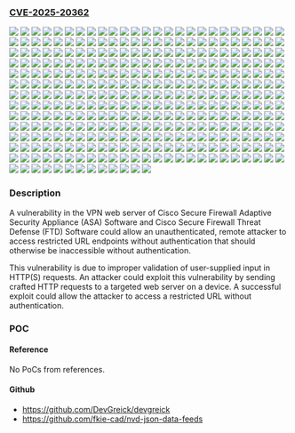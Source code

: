 ### [CVE-2025-20362](https://cve.mitre.org/cgi-bin/cvename.cgi?name=CVE-2025-20362)
![](https://img.shields.io/static/v1?label=Product&message=Cisco%20Adaptive%20Security%20Appliance%20(ASA)%20Software&color=blue)
![](https://img.shields.io/static/v1?label=Product&message=Cisco%20Firepower%20Threat%20Defense%20Software&color=blue)
![](https://img.shields.io/static/v1?label=Version&message=6.2.3%20&color=brightgreen)
![](https://img.shields.io/static/v1?label=Version&message=6.2.3.1%20&color=brightgreen)
![](https://img.shields.io/static/v1?label=Version&message=6.2.3.10%20&color=brightgreen)
![](https://img.shields.io/static/v1?label=Version&message=6.2.3.11%20&color=brightgreen)
![](https://img.shields.io/static/v1?label=Version&message=6.2.3.12%20&color=brightgreen)
![](https://img.shields.io/static/v1?label=Version&message=6.2.3.13%20&color=brightgreen)
![](https://img.shields.io/static/v1?label=Version&message=6.2.3.14%20&color=brightgreen)
![](https://img.shields.io/static/v1?label=Version&message=6.2.3.15%20&color=brightgreen)
![](https://img.shields.io/static/v1?label=Version&message=6.2.3.16%20&color=brightgreen)
![](https://img.shields.io/static/v1?label=Version&message=6.2.3.17%20&color=brightgreen)
![](https://img.shields.io/static/v1?label=Version&message=6.2.3.18%20&color=brightgreen)
![](https://img.shields.io/static/v1?label=Version&message=6.2.3.2%20&color=brightgreen)
![](https://img.shields.io/static/v1?label=Version&message=6.2.3.3%20&color=brightgreen)
![](https://img.shields.io/static/v1?label=Version&message=6.2.3.4%20&color=brightgreen)
![](https://img.shields.io/static/v1?label=Version&message=6.2.3.5%20&color=brightgreen)
![](https://img.shields.io/static/v1?label=Version&message=6.2.3.6%20&color=brightgreen)
![](https://img.shields.io/static/v1?label=Version&message=6.2.3.7%20&color=brightgreen)
![](https://img.shields.io/static/v1?label=Version&message=6.2.3.8%20&color=brightgreen)
![](https://img.shields.io/static/v1?label=Version&message=6.2.3.9%20&color=brightgreen)
![](https://img.shields.io/static/v1?label=Version&message=6.4.0%20&color=brightgreen)
![](https://img.shields.io/static/v1?label=Version&message=6.4.0.1%20&color=brightgreen)
![](https://img.shields.io/static/v1?label=Version&message=6.4.0.10%20&color=brightgreen)
![](https://img.shields.io/static/v1?label=Version&message=6.4.0.11%20&color=brightgreen)
![](https://img.shields.io/static/v1?label=Version&message=6.4.0.12%20&color=brightgreen)
![](https://img.shields.io/static/v1?label=Version&message=6.4.0.13%20&color=brightgreen)
![](https://img.shields.io/static/v1?label=Version&message=6.4.0.14%20&color=brightgreen)
![](https://img.shields.io/static/v1?label=Version&message=6.4.0.15%20&color=brightgreen)
![](https://img.shields.io/static/v1?label=Version&message=6.4.0.16%20&color=brightgreen)
![](https://img.shields.io/static/v1?label=Version&message=6.4.0.17%20&color=brightgreen)
![](https://img.shields.io/static/v1?label=Version&message=6.4.0.18%20&color=brightgreen)
![](https://img.shields.io/static/v1?label=Version&message=6.4.0.2%20&color=brightgreen)
![](https://img.shields.io/static/v1?label=Version&message=6.4.0.3%20&color=brightgreen)
![](https://img.shields.io/static/v1?label=Version&message=6.4.0.4%20&color=brightgreen)
![](https://img.shields.io/static/v1?label=Version&message=6.4.0.5%20&color=brightgreen)
![](https://img.shields.io/static/v1?label=Version&message=6.4.0.6%20&color=brightgreen)
![](https://img.shields.io/static/v1?label=Version&message=6.4.0.7%20&color=brightgreen)
![](https://img.shields.io/static/v1?label=Version&message=6.4.0.8%20&color=brightgreen)
![](https://img.shields.io/static/v1?label=Version&message=6.4.0.9%20&color=brightgreen)
![](https://img.shields.io/static/v1?label=Version&message=6.6.0%20&color=brightgreen)
![](https://img.shields.io/static/v1?label=Version&message=6.6.0.1%20&color=brightgreen)
![](https://img.shields.io/static/v1?label=Version&message=6.6.1%20&color=brightgreen)
![](https://img.shields.io/static/v1?label=Version&message=6.6.3%20&color=brightgreen)
![](https://img.shields.io/static/v1?label=Version&message=6.6.4%20&color=brightgreen)
![](https://img.shields.io/static/v1?label=Version&message=6.6.5%20&color=brightgreen)
![](https://img.shields.io/static/v1?label=Version&message=6.6.5.1%20&color=brightgreen)
![](https://img.shields.io/static/v1?label=Version&message=6.6.5.2%20&color=brightgreen)
![](https://img.shields.io/static/v1?label=Version&message=6.6.7%20&color=brightgreen)
![](https://img.shields.io/static/v1?label=Version&message=6.6.7.1%20&color=brightgreen)
![](https://img.shields.io/static/v1?label=Version&message=6.6.7.2%20&color=brightgreen)
![](https://img.shields.io/static/v1?label=Version&message=7.0.0%20&color=brightgreen)
![](https://img.shields.io/static/v1?label=Version&message=7.0.0.1%20&color=brightgreen)
![](https://img.shields.io/static/v1?label=Version&message=7.0.1%20&color=brightgreen)
![](https://img.shields.io/static/v1?label=Version&message=7.0.1.1%20&color=brightgreen)
![](https://img.shields.io/static/v1?label=Version&message=7.0.2%20&color=brightgreen)
![](https://img.shields.io/static/v1?label=Version&message=7.0.2.1%20&color=brightgreen)
![](https://img.shields.io/static/v1?label=Version&message=7.0.3%20&color=brightgreen)
![](https://img.shields.io/static/v1?label=Version&message=7.0.4%20&color=brightgreen)
![](https://img.shields.io/static/v1?label=Version&message=7.0.5%20&color=brightgreen)
![](https://img.shields.io/static/v1?label=Version&message=7.0.6%20&color=brightgreen)
![](https://img.shields.io/static/v1?label=Version&message=7.0.6.1%20&color=brightgreen)
![](https://img.shields.io/static/v1?label=Version&message=7.0.6.2%20&color=brightgreen)
![](https://img.shields.io/static/v1?label=Version&message=7.0.6.3%20&color=brightgreen)
![](https://img.shields.io/static/v1?label=Version&message=7.0.7%20&color=brightgreen)
![](https://img.shields.io/static/v1?label=Version&message=7.0.8%20&color=brightgreen)
![](https://img.shields.io/static/v1?label=Version&message=7.1.0%20&color=brightgreen)
![](https://img.shields.io/static/v1?label=Version&message=7.1.0.1%20&color=brightgreen)
![](https://img.shields.io/static/v1?label=Version&message=7.1.0.2%20&color=brightgreen)
![](https://img.shields.io/static/v1?label=Version&message=7.1.0.3%20&color=brightgreen)
![](https://img.shields.io/static/v1?label=Version&message=7.2.0%20&color=brightgreen)
![](https://img.shields.io/static/v1?label=Version&message=7.2.0.1%20&color=brightgreen)
![](https://img.shields.io/static/v1?label=Version&message=7.2.1%20&color=brightgreen)
![](https://img.shields.io/static/v1?label=Version&message=7.2.10%20&color=brightgreen)
![](https://img.shields.io/static/v1?label=Version&message=7.2.2%20&color=brightgreen)
![](https://img.shields.io/static/v1?label=Version&message=7.2.3%20&color=brightgreen)
![](https://img.shields.io/static/v1?label=Version&message=7.2.4%20&color=brightgreen)
![](https://img.shields.io/static/v1?label=Version&message=7.2.4.1%20&color=brightgreen)
![](https://img.shields.io/static/v1?label=Version&message=7.2.5%20&color=brightgreen)
![](https://img.shields.io/static/v1?label=Version&message=7.2.5.1%20&color=brightgreen)
![](https://img.shields.io/static/v1?label=Version&message=7.2.5.2%20&color=brightgreen)
![](https://img.shields.io/static/v1?label=Version&message=7.2.6%20&color=brightgreen)
![](https://img.shields.io/static/v1?label=Version&message=7.2.7%20&color=brightgreen)
![](https://img.shields.io/static/v1?label=Version&message=7.2.8%20&color=brightgreen)
![](https://img.shields.io/static/v1?label=Version&message=7.2.8.1%20&color=brightgreen)
![](https://img.shields.io/static/v1?label=Version&message=7.2.9%20&color=brightgreen)
![](https://img.shields.io/static/v1?label=Version&message=7.3.0%20&color=brightgreen)
![](https://img.shields.io/static/v1?label=Version&message=7.3.1%20&color=brightgreen)
![](https://img.shields.io/static/v1?label=Version&message=7.3.1.1%20&color=brightgreen)
![](https://img.shields.io/static/v1?label=Version&message=7.3.1.2%20&color=brightgreen)
![](https://img.shields.io/static/v1?label=Version&message=7.4.0%20&color=brightgreen)
![](https://img.shields.io/static/v1?label=Version&message=7.4.1%20&color=brightgreen)
![](https://img.shields.io/static/v1?label=Version&message=7.4.1.1%20&color=brightgreen)
![](https://img.shields.io/static/v1?label=Version&message=7.4.2%20&color=brightgreen)
![](https://img.shields.io/static/v1?label=Version&message=7.4.2.1%20&color=brightgreen)
![](https://img.shields.io/static/v1?label=Version&message=7.4.2.2%20&color=brightgreen)
![](https://img.shields.io/static/v1?label=Version&message=7.4.2.3%20&color=brightgreen)
![](https://img.shields.io/static/v1?label=Version&message=7.6.0%20&color=brightgreen)
![](https://img.shields.io/static/v1?label=Version&message=7.6.1%20&color=brightgreen)
![](https://img.shields.io/static/v1?label=Version&message=7.6.2%20&color=brightgreen)
![](https://img.shields.io/static/v1?label=Version&message=7.7.0%20&color=brightgreen)
![](https://img.shields.io/static/v1?label=Version&message=7.7.10%20&color=brightgreen)
![](https://img.shields.io/static/v1?label=Version&message=9.12.1%20&color=brightgreen)
![](https://img.shields.io/static/v1?label=Version&message=9.12.1.2%20&color=brightgreen)
![](https://img.shields.io/static/v1?label=Version&message=9.12.1.3%20&color=brightgreen)
![](https://img.shields.io/static/v1?label=Version&message=9.12.2%20&color=brightgreen)
![](https://img.shields.io/static/v1?label=Version&message=9.12.2.1%20&color=brightgreen)
![](https://img.shields.io/static/v1?label=Version&message=9.12.2.4%20&color=brightgreen)
![](https://img.shields.io/static/v1?label=Version&message=9.12.2.5%20&color=brightgreen)
![](https://img.shields.io/static/v1?label=Version&message=9.12.2.9%20&color=brightgreen)
![](https://img.shields.io/static/v1?label=Version&message=9.12.3%20&color=brightgreen)
![](https://img.shields.io/static/v1?label=Version&message=9.12.3.12%20&color=brightgreen)
![](https://img.shields.io/static/v1?label=Version&message=9.12.3.2%20&color=brightgreen)
![](https://img.shields.io/static/v1?label=Version&message=9.12.3.7%20&color=brightgreen)
![](https://img.shields.io/static/v1?label=Version&message=9.12.3.9%20&color=brightgreen)
![](https://img.shields.io/static/v1?label=Version&message=9.12.4%20&color=brightgreen)
![](https://img.shields.io/static/v1?label=Version&message=9.12.4.10%20&color=brightgreen)
![](https://img.shields.io/static/v1?label=Version&message=9.12.4.13%20&color=brightgreen)
![](https://img.shields.io/static/v1?label=Version&message=9.12.4.18%20&color=brightgreen)
![](https://img.shields.io/static/v1?label=Version&message=9.12.4.2%20&color=brightgreen)
![](https://img.shields.io/static/v1?label=Version&message=9.12.4.24%20&color=brightgreen)
![](https://img.shields.io/static/v1?label=Version&message=9.12.4.26%20&color=brightgreen)
![](https://img.shields.io/static/v1?label=Version&message=9.12.4.29%20&color=brightgreen)
![](https://img.shields.io/static/v1?label=Version&message=9.12.4.30%20&color=brightgreen)
![](https://img.shields.io/static/v1?label=Version&message=9.12.4.35%20&color=brightgreen)
![](https://img.shields.io/static/v1?label=Version&message=9.12.4.37%20&color=brightgreen)
![](https://img.shields.io/static/v1?label=Version&message=9.12.4.38%20&color=brightgreen)
![](https://img.shields.io/static/v1?label=Version&message=9.12.4.39%20&color=brightgreen)
![](https://img.shields.io/static/v1?label=Version&message=9.12.4.4%20&color=brightgreen)
![](https://img.shields.io/static/v1?label=Version&message=9.12.4.40%20&color=brightgreen)
![](https://img.shields.io/static/v1?label=Version&message=9.12.4.41%20&color=brightgreen)
![](https://img.shields.io/static/v1?label=Version&message=9.12.4.47%20&color=brightgreen)
![](https://img.shields.io/static/v1?label=Version&message=9.12.4.48%20&color=brightgreen)
![](https://img.shields.io/static/v1?label=Version&message=9.12.4.50%20&color=brightgreen)
![](https://img.shields.io/static/v1?label=Version&message=9.12.4.52%20&color=brightgreen)
![](https://img.shields.io/static/v1?label=Version&message=9.12.4.54%20&color=brightgreen)
![](https://img.shields.io/static/v1?label=Version&message=9.12.4.55%20&color=brightgreen)
![](https://img.shields.io/static/v1?label=Version&message=9.12.4.56%20&color=brightgreen)
![](https://img.shields.io/static/v1?label=Version&message=9.12.4.58%20&color=brightgreen)
![](https://img.shields.io/static/v1?label=Version&message=9.12.4.62%20&color=brightgreen)
![](https://img.shields.io/static/v1?label=Version&message=9.12.4.65%20&color=brightgreen)
![](https://img.shields.io/static/v1?label=Version&message=9.12.4.67%20&color=brightgreen)
![](https://img.shields.io/static/v1?label=Version&message=9.12.4.7%20&color=brightgreen)
![](https://img.shields.io/static/v1?label=Version&message=9.12.4.8%20&color=brightgreen)
![](https://img.shields.io/static/v1?label=Version&message=9.14.1%20&color=brightgreen)
![](https://img.shields.io/static/v1?label=Version&message=9.14.1.10%20&color=brightgreen)
![](https://img.shields.io/static/v1?label=Version&message=9.14.1.15%20&color=brightgreen)
![](https://img.shields.io/static/v1?label=Version&message=9.14.1.19%20&color=brightgreen)
![](https://img.shields.io/static/v1?label=Version&message=9.14.1.30%20&color=brightgreen)
![](https://img.shields.io/static/v1?label=Version&message=9.14.1.6%20&color=brightgreen)
![](https://img.shields.io/static/v1?label=Version&message=9.14.2%20&color=brightgreen)
![](https://img.shields.io/static/v1?label=Version&message=9.14.2.13%20&color=brightgreen)
![](https://img.shields.io/static/v1?label=Version&message=9.14.2.15%20&color=brightgreen)
![](https://img.shields.io/static/v1?label=Version&message=9.14.2.4%20&color=brightgreen)
![](https://img.shields.io/static/v1?label=Version&message=9.14.2.8%20&color=brightgreen)
![](https://img.shields.io/static/v1?label=Version&message=9.14.3%20&color=brightgreen)
![](https://img.shields.io/static/v1?label=Version&message=9.14.3.1%20&color=brightgreen)
![](https://img.shields.io/static/v1?label=Version&message=9.14.3.11%20&color=brightgreen)
![](https://img.shields.io/static/v1?label=Version&message=9.14.3.13%20&color=brightgreen)
![](https://img.shields.io/static/v1?label=Version&message=9.14.3.15%20&color=brightgreen)
![](https://img.shields.io/static/v1?label=Version&message=9.14.3.18%20&color=brightgreen)
![](https://img.shields.io/static/v1?label=Version&message=9.14.3.9%20&color=brightgreen)
![](https://img.shields.io/static/v1?label=Version&message=9.14.4%20&color=brightgreen)
![](https://img.shields.io/static/v1?label=Version&message=9.14.4.12%20&color=brightgreen)
![](https://img.shields.io/static/v1?label=Version&message=9.14.4.13%20&color=brightgreen)
![](https://img.shields.io/static/v1?label=Version&message=9.14.4.14%20&color=brightgreen)
![](https://img.shields.io/static/v1?label=Version&message=9.14.4.15%20&color=brightgreen)
![](https://img.shields.io/static/v1?label=Version&message=9.14.4.17%20&color=brightgreen)
![](https://img.shields.io/static/v1?label=Version&message=9.14.4.22%20&color=brightgreen)
![](https://img.shields.io/static/v1?label=Version&message=9.14.4.23%20&color=brightgreen)
![](https://img.shields.io/static/v1?label=Version&message=9.14.4.24%20&color=brightgreen)
![](https://img.shields.io/static/v1?label=Version&message=9.14.4.6%20&color=brightgreen)
![](https://img.shields.io/static/v1?label=Version&message=9.14.4.7%20&color=brightgreen)
![](https://img.shields.io/static/v1?label=Version&message=9.16.1%20&color=brightgreen)
![](https://img.shields.io/static/v1?label=Version&message=9.16.1.28%20&color=brightgreen)
![](https://img.shields.io/static/v1?label=Version&message=9.16.2%20&color=brightgreen)
![](https://img.shields.io/static/v1?label=Version&message=9.16.2.11%20&color=brightgreen)
![](https://img.shields.io/static/v1?label=Version&message=9.16.2.13%20&color=brightgreen)
![](https://img.shields.io/static/v1?label=Version&message=9.16.2.14%20&color=brightgreen)
![](https://img.shields.io/static/v1?label=Version&message=9.16.2.3%20&color=brightgreen)
![](https://img.shields.io/static/v1?label=Version&message=9.16.2.7%20&color=brightgreen)
![](https://img.shields.io/static/v1?label=Version&message=9.16.3%20&color=brightgreen)
![](https://img.shields.io/static/v1?label=Version&message=9.16.3.14%20&color=brightgreen)
![](https://img.shields.io/static/v1?label=Version&message=9.16.3.15%20&color=brightgreen)
![](https://img.shields.io/static/v1?label=Version&message=9.16.3.19%20&color=brightgreen)
![](https://img.shields.io/static/v1?label=Version&message=9.16.3.23%20&color=brightgreen)
![](https://img.shields.io/static/v1?label=Version&message=9.16.3.3%20&color=brightgreen)
![](https://img.shields.io/static/v1?label=Version&message=9.16.4%20&color=brightgreen)
![](https://img.shields.io/static/v1?label=Version&message=9.16.4.14%20&color=brightgreen)
![](https://img.shields.io/static/v1?label=Version&message=9.16.4.18%20&color=brightgreen)
![](https://img.shields.io/static/v1?label=Version&message=9.16.4.19%20&color=brightgreen)
![](https://img.shields.io/static/v1?label=Version&message=9.16.4.27%20&color=brightgreen)
![](https://img.shields.io/static/v1?label=Version&message=9.16.4.38%20&color=brightgreen)
![](https://img.shields.io/static/v1?label=Version&message=9.16.4.39%20&color=brightgreen)
![](https://img.shields.io/static/v1?label=Version&message=9.16.4.42%20&color=brightgreen)
![](https://img.shields.io/static/v1?label=Version&message=9.16.4.48%20&color=brightgreen)
![](https://img.shields.io/static/v1?label=Version&message=9.16.4.55%20&color=brightgreen)
![](https://img.shields.io/static/v1?label=Version&message=9.16.4.57%20&color=brightgreen)
![](https://img.shields.io/static/v1?label=Version&message=9.16.4.61%20&color=brightgreen)
![](https://img.shields.io/static/v1?label=Version&message=9.16.4.62%20&color=brightgreen)
![](https://img.shields.io/static/v1?label=Version&message=9.16.4.67%20&color=brightgreen)
![](https://img.shields.io/static/v1?label=Version&message=9.16.4.70%20&color=brightgreen)
![](https://img.shields.io/static/v1?label=Version&message=9.16.4.71%20&color=brightgreen)
![](https://img.shields.io/static/v1?label=Version&message=9.16.4.76%20&color=brightgreen)
![](https://img.shields.io/static/v1?label=Version&message=9.16.4.82%20&color=brightgreen)
![](https://img.shields.io/static/v1?label=Version&message=9.16.4.84%20&color=brightgreen)
![](https://img.shields.io/static/v1?label=Version&message=9.16.4.9%20&color=brightgreen)
![](https://img.shields.io/static/v1?label=Version&message=9.17.1%20&color=brightgreen)
![](https://img.shields.io/static/v1?label=Version&message=9.17.1.10%20&color=brightgreen)
![](https://img.shields.io/static/v1?label=Version&message=9.17.1.11%20&color=brightgreen)
![](https://img.shields.io/static/v1?label=Version&message=9.17.1.13%20&color=brightgreen)
![](https://img.shields.io/static/v1?label=Version&message=9.17.1.15%20&color=brightgreen)
![](https://img.shields.io/static/v1?label=Version&message=9.17.1.20%20&color=brightgreen)
![](https://img.shields.io/static/v1?label=Version&message=9.17.1.30%20&color=brightgreen)
![](https://img.shields.io/static/v1?label=Version&message=9.17.1.33%20&color=brightgreen)
![](https://img.shields.io/static/v1?label=Version&message=9.17.1.39%20&color=brightgreen)
![](https://img.shields.io/static/v1?label=Version&message=9.17.1.45%20&color=brightgreen)
![](https://img.shields.io/static/v1?label=Version&message=9.17.1.46%20&color=brightgreen)
![](https://img.shields.io/static/v1?label=Version&message=9.17.1.7%20&color=brightgreen)
![](https://img.shields.io/static/v1?label=Version&message=9.17.1.9%20&color=brightgreen)
![](https://img.shields.io/static/v1?label=Version&message=9.18.1%20&color=brightgreen)
![](https://img.shields.io/static/v1?label=Version&message=9.18.1.3%20&color=brightgreen)
![](https://img.shields.io/static/v1?label=Version&message=9.18.2%20&color=brightgreen)
![](https://img.shields.io/static/v1?label=Version&message=9.18.2.5%20&color=brightgreen)
![](https://img.shields.io/static/v1?label=Version&message=9.18.2.7%20&color=brightgreen)
![](https://img.shields.io/static/v1?label=Version&message=9.18.2.8%20&color=brightgreen)
![](https://img.shields.io/static/v1?label=Version&message=9.18.3%20&color=brightgreen)
![](https://img.shields.io/static/v1?label=Version&message=9.18.3.39%20&color=brightgreen)
![](https://img.shields.io/static/v1?label=Version&message=9.18.3.46%20&color=brightgreen)
![](https://img.shields.io/static/v1?label=Version&message=9.18.3.53%20&color=brightgreen)
![](https://img.shields.io/static/v1?label=Version&message=9.18.3.55%20&color=brightgreen)
![](https://img.shields.io/static/v1?label=Version&message=9.18.3.56%20&color=brightgreen)
![](https://img.shields.io/static/v1?label=Version&message=9.18.4%20&color=brightgreen)
![](https://img.shields.io/static/v1?label=Version&message=9.18.4.22%20&color=brightgreen)
![](https://img.shields.io/static/v1?label=Version&message=9.18.4.24%20&color=brightgreen)
![](https://img.shields.io/static/v1?label=Version&message=9.18.4.29%20&color=brightgreen)
![](https://img.shields.io/static/v1?label=Version&message=9.18.4.34%20&color=brightgreen)
![](https://img.shields.io/static/v1?label=Version&message=9.18.4.40%20&color=brightgreen)
![](https://img.shields.io/static/v1?label=Version&message=9.18.4.47%20&color=brightgreen)
![](https://img.shields.io/static/v1?label=Version&message=9.18.4.5%20&color=brightgreen)
![](https://img.shields.io/static/v1?label=Version&message=9.18.4.50%20&color=brightgreen)
![](https://img.shields.io/static/v1?label=Version&message=9.18.4.52%20&color=brightgreen)
![](https://img.shields.io/static/v1?label=Version&message=9.18.4.53%20&color=brightgreen)
![](https://img.shields.io/static/v1?label=Version&message=9.18.4.57%20&color=brightgreen)
![](https://img.shields.io/static/v1?label=Version&message=9.18.4.66%20&color=brightgreen)
![](https://img.shields.io/static/v1?label=Version&message=9.18.4.8%20&color=brightgreen)
![](https://img.shields.io/static/v1?label=Version&message=9.19.1%20&color=brightgreen)
![](https://img.shields.io/static/v1?label=Version&message=9.19.1.12%20&color=brightgreen)
![](https://img.shields.io/static/v1?label=Version&message=9.19.1.18%20&color=brightgreen)
![](https://img.shields.io/static/v1?label=Version&message=9.19.1.22%20&color=brightgreen)
![](https://img.shields.io/static/v1?label=Version&message=9.19.1.24%20&color=brightgreen)
![](https://img.shields.io/static/v1?label=Version&message=9.19.1.27%20&color=brightgreen)
![](https://img.shields.io/static/v1?label=Version&message=9.19.1.28%20&color=brightgreen)
![](https://img.shields.io/static/v1?label=Version&message=9.19.1.31%20&color=brightgreen)
![](https://img.shields.io/static/v1?label=Version&message=9.19.1.37%20&color=brightgreen)
![](https://img.shields.io/static/v1?label=Version&message=9.19.1.38%20&color=brightgreen)
![](https://img.shields.io/static/v1?label=Version&message=9.19.1.42%20&color=brightgreen)
![](https://img.shields.io/static/v1?label=Version&message=9.19.1.5%20&color=brightgreen)
![](https://img.shields.io/static/v1?label=Version&message=9.19.1.9%20&color=brightgreen)
![](https://img.shields.io/static/v1?label=Version&message=9.20.1%20&color=brightgreen)
![](https://img.shields.io/static/v1?label=Version&message=9.20.1.5%20&color=brightgreen)
![](https://img.shields.io/static/v1?label=Version&message=9.20.2%20&color=brightgreen)
![](https://img.shields.io/static/v1?label=Version&message=9.20.2.10%20&color=brightgreen)
![](https://img.shields.io/static/v1?label=Version&message=9.20.2.21%20&color=brightgreen)
![](https://img.shields.io/static/v1?label=Version&message=9.20.2.22%20&color=brightgreen)
![](https://img.shields.io/static/v1?label=Version&message=9.20.3%20&color=brightgreen)
![](https://img.shields.io/static/v1?label=Version&message=9.20.3.10%20&color=brightgreen)
![](https://img.shields.io/static/v1?label=Version&message=9.20.3.13%20&color=brightgreen)
![](https://img.shields.io/static/v1?label=Version&message=9.20.3.16%20&color=brightgreen)
![](https://img.shields.io/static/v1?label=Version&message=9.20.3.20%20&color=brightgreen)
![](https://img.shields.io/static/v1?label=Version&message=9.20.3.4%20&color=brightgreen)
![](https://img.shields.io/static/v1?label=Version&message=9.20.3.7%20&color=brightgreen)
![](https://img.shields.io/static/v1?label=Version&message=9.20.3.9%20&color=brightgreen)
![](https://img.shields.io/static/v1?label=Version&message=9.20.4%20&color=brightgreen)
![](https://img.shields.io/static/v1?label=Version&message=9.20.4.7%20&color=brightgreen)
![](https://img.shields.io/static/v1?label=Version&message=9.22.1.1%20&color=brightgreen)
![](https://img.shields.io/static/v1?label=Version&message=9.22.1.2%20&color=brightgreen)
![](https://img.shields.io/static/v1?label=Version&message=9.22.1.3%20&color=brightgreen)
![](https://img.shields.io/static/v1?label=Version&message=9.22.1.6%20&color=brightgreen)
![](https://img.shields.io/static/v1?label=Version&message=9.22.2%20&color=brightgreen)
![](https://img.shields.io/static/v1?label=Version&message=9.22.2.13%20&color=brightgreen)
![](https://img.shields.io/static/v1?label=Version&message=9.22.2.4%20&color=brightgreen)
![](https://img.shields.io/static/v1?label=Version&message=9.22.2.9%20&color=brightgreen)
![](https://img.shields.io/static/v1?label=Version&message=9.23.1%20&color=brightgreen)
![](https://img.shields.io/static/v1?label=Version&message=9.23.1.13%20&color=brightgreen)
![](https://img.shields.io/static/v1?label=Version&message=9.23.1.3%20&color=brightgreen)
![](https://img.shields.io/static/v1?label=Version&message=9.23.1.7%20&color=brightgreen)
![](https://img.shields.io/static/v1?label=Version&message=9.8.1%20&color=brightgreen)
![](https://img.shields.io/static/v1?label=Version&message=9.8.1.5%20&color=brightgreen)
![](https://img.shields.io/static/v1?label=Version&message=9.8.1.7%20&color=brightgreen)
![](https://img.shields.io/static/v1?label=Version&message=9.8.2%20&color=brightgreen)
![](https://img.shields.io/static/v1?label=Version&message=9.8.2.14%20&color=brightgreen)
![](https://img.shields.io/static/v1?label=Version&message=9.8.2.15%20&color=brightgreen)
![](https://img.shields.io/static/v1?label=Version&message=9.8.2.17%20&color=brightgreen)
![](https://img.shields.io/static/v1?label=Version&message=9.8.2.20%20&color=brightgreen)
![](https://img.shields.io/static/v1?label=Version&message=9.8.2.24%20&color=brightgreen)
![](https://img.shields.io/static/v1?label=Version&message=9.8.2.26%20&color=brightgreen)
![](https://img.shields.io/static/v1?label=Version&message=9.8.2.28%20&color=brightgreen)
![](https://img.shields.io/static/v1?label=Version&message=9.8.2.33%20&color=brightgreen)
![](https://img.shields.io/static/v1?label=Version&message=9.8.2.35%20&color=brightgreen)
![](https://img.shields.io/static/v1?label=Version&message=9.8.2.38%20&color=brightgreen)
![](https://img.shields.io/static/v1?label=Version&message=9.8.2.45%20&color=brightgreen)
![](https://img.shields.io/static/v1?label=Version&message=9.8.2.8%20&color=brightgreen)
![](https://img.shields.io/static/v1?label=Version&message=9.8.3%20&color=brightgreen)
![](https://img.shields.io/static/v1?label=Version&message=9.8.3.11%20&color=brightgreen)
![](https://img.shields.io/static/v1?label=Version&message=9.8.3.14%20&color=brightgreen)
![](https://img.shields.io/static/v1?label=Version&message=9.8.3.16%20&color=brightgreen)
![](https://img.shields.io/static/v1?label=Version&message=9.8.3.18%20&color=brightgreen)
![](https://img.shields.io/static/v1?label=Version&message=9.8.3.21%20&color=brightgreen)
![](https://img.shields.io/static/v1?label=Version&message=9.8.3.26%20&color=brightgreen)
![](https://img.shields.io/static/v1?label=Version&message=9.8.3.29%20&color=brightgreen)
![](https://img.shields.io/static/v1?label=Version&message=9.8.3.8%20&color=brightgreen)
![](https://img.shields.io/static/v1?label=Version&message=9.8.4%20&color=brightgreen)
![](https://img.shields.io/static/v1?label=Version&message=9.8.4.10%20&color=brightgreen)
![](https://img.shields.io/static/v1?label=Version&message=9.8.4.12%20&color=brightgreen)
![](https://img.shields.io/static/v1?label=Version&message=9.8.4.15%20&color=brightgreen)
![](https://img.shields.io/static/v1?label=Version&message=9.8.4.17%20&color=brightgreen)
![](https://img.shields.io/static/v1?label=Version&message=9.8.4.20%20&color=brightgreen)
![](https://img.shields.io/static/v1?label=Version&message=9.8.4.22%20&color=brightgreen)
![](https://img.shields.io/static/v1?label=Version&message=9.8.4.25%20&color=brightgreen)
![](https://img.shields.io/static/v1?label=Version&message=9.8.4.26%20&color=brightgreen)
![](https://img.shields.io/static/v1?label=Version&message=9.8.4.29%20&color=brightgreen)
![](https://img.shields.io/static/v1?label=Version&message=9.8.4.3%20&color=brightgreen)
![](https://img.shields.io/static/v1?label=Version&message=9.8.4.32%20&color=brightgreen)
![](https://img.shields.io/static/v1?label=Version&message=9.8.4.33%20&color=brightgreen)
![](https://img.shields.io/static/v1?label=Version&message=9.8.4.34%20&color=brightgreen)
![](https://img.shields.io/static/v1?label=Version&message=9.8.4.35%20&color=brightgreen)
![](https://img.shields.io/static/v1?label=Version&message=9.8.4.39%20&color=brightgreen)
![](https://img.shields.io/static/v1?label=Version&message=9.8.4.40%20&color=brightgreen)
![](https://img.shields.io/static/v1?label=Version&message=9.8.4.41%20&color=brightgreen)
![](https://img.shields.io/static/v1?label=Version&message=9.8.4.43%20&color=brightgreen)
![](https://img.shields.io/static/v1?label=Version&message=9.8.4.44%20&color=brightgreen)
![](https://img.shields.io/static/v1?label=Version&message=9.8.4.45%20&color=brightgreen)
![](https://img.shields.io/static/v1?label=Version&message=9.8.4.46%20&color=brightgreen)
![](https://img.shields.io/static/v1?label=Version&message=9.8.4.48%20&color=brightgreen)
![](https://img.shields.io/static/v1?label=Version&message=9.8.4.7%20&color=brightgreen)
![](https://img.shields.io/static/v1?label=Version&message=9.8.4.8%20&color=brightgreen)
![](https://img.shields.io/static/v1?label=Vulnerability&message=Missing%20Authorization&color=brightgreen)

### Description

A vulnerability in the VPN web server of Cisco Secure Firewall Adaptive Security Appliance (ASA) Software and Cisco Secure Firewall Threat Defense (FTD) Software could allow an unauthenticated, remote attacker to access restricted URL endpoints without authentication that should otherwise be inaccessible without authentication.  This vulnerability is due to improper validation of user-supplied input in HTTP(S) requests. An attacker could exploit this vulnerability by sending crafted HTTP requests to a targeted web server on a device. A successful exploit could allow the attacker to access a restricted URL without authentication.

### POC

#### Reference
No PoCs from references.

#### Github
- https://github.com/DevGreick/devgreick
- https://github.com/fkie-cad/nvd-json-data-feeds

